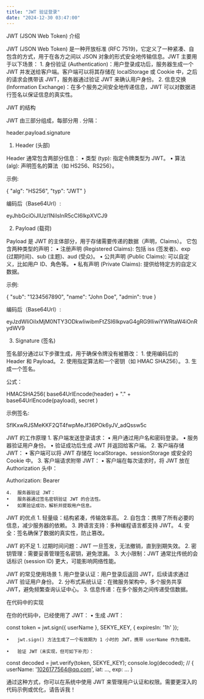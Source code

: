 ```yaml
---
title: "JWT 验证登录"
date: "2024-12-30 03:47:00"
---
```

JWT (JSON Web Token) 介绍

JWT (JSON Web Token) 是一种开放标准 (RFC 7519)，它定义了一种紧凑、自包含的方式，用于在各方之间以 JSON 对象的形式安全地传输信息。JWT 主要用于以下场景：
	1.	身份验证 (Authentication)：用户登录成功后，服务器生成一个 JWT 并发送给客户端。客户端可以将其存储在 localStorage 或 Cookie 中，之后的请求会携带该 JWT，服务器通过验证 JWT 来确认用户身份。
	2.	信息交换 (Information Exchange)：在多个服务之间安全地传递信息，JWT 可以对数据进行签名以保证信息的真实性。

JWT 的结构

JWT 由三部分组成，每部分用 . 分隔：

header.payload.signature

1. Header (头部)

Header 通常包含两部分信息：
	•	类型 (typ): 指定令牌类型为 JWT。
	•	算法 (alg): 声明签名的算法（如 HS256、RS256）。

示例:

{
  "alg": "HS256",
  "typ": "JWT"
}

编码后（Base64Url）:

eyJhbGciOiJIUzI1NiIsInR5cCI6IkpXVCJ9

2. Payload (载荷)

Payload 是 JWT 的主体部分，用于存储需要传递的数据（声明，Claims）。
它包含两种类型的声明：
	•	注册声明 (Registered Claims): 包括 iss (签发者)、exp (过期时间)、sub (主题)、aud (受众)。
	•	公共声明 (Public Claims): 可以自定义，比如用户 ID、角色等。
	•	私有声明 (Private Claims): 提供给特定方的自定义数据。

示例:

{
  "sub": "1234567890",
  "name": "John Doe",
  "admin": true
}

编码后（Base64Url）:

eyJzdWIiOiIxMjM0NTY3ODkwIiwibmFtZSI6IkpvaG4gRG9lIiwiYWRtaW4iOnRydWV9

3. Signature (签名)

签名部分通过以下步骤生成，用于确保令牌没有被篡改：
	1.	使用编码后的 Header 和 Payload。
	2.	使用指定算法和一个密钥（如 HMAC SHA256）。
	3.	生成一个签名。

公式：

HMACSHA256(
  base64UrlEncode(header) + "." +
  base64UrlEncode(payload),
  secret
)

示例签名:

SflKxwRJSMeKKF2QT4fwpMeJf36POk6yJV_adQssw5c

JWT 的工作原理
	1.	客户端发送登录请求：
	•	用户通过用户名和密码登录。
	•	服务器验证用户身份。
	•	验证成功后生成 JWT 并返回给客户端。
	2.	客户端存储 JWT：
	•	客户端可以将 JWT 存储在 localStorage、sessionStorage 或安全的 Cookie 中。
	3.	客户端请求附带 JWT：
	•	客户端在每次请求时，将 JWT 放在 Authorization 头中：

Authorization: Bearer <token>


	4.	服务器验证 JWT：
	•	服务器通过签名密钥验证 JWT 的合法性。
	•	如果验证成功，解析并提取用户信息。

JWT 的优点
	1.	轻量级：结构紧凑，传输效率高。
	2.	自包含：携带了所有必要的信息，减少服务器的依赖。
	3.	跨语言支持：多种编程语言都支持 JWT。
	4.	安全：签名确保了数据的真实性，防止篡改。

JWT 的不足
	1.	过期时间问题：JWT 一旦签发，无法撤销，直到到期失效。
	2.	密钥管理：需要妥善管理签名密钥，避免泄漏。
	3.	大小限制：JWT 通常比传统的会话标识 (session ID) 更大，可能影响网络性能。

JWT 的常见使用场景
	1.	用户登录认证：用户登录后返回 JWT，后续请求通过 JWT 验证用户身份。
	2.	分布式系统认证：在微服务架构中，多个服务共享 JWT，避免频繁查询认证中心。
	3.	信息传递：在多个服务之间传递受信数据。

在代码中的实现

在你的代码中，已经使用了 JWT：
	•	生成 JWT：

const token = jwt.sign({ userName }, SEKYE_KEY, { expiresIn: '1h' });

	•	jwt.sign() 方法生成了一个有效期为 1 小时的 JWT，携带 userName 作为载荷。

	•	验证 JWT（未实现，但可如下补充）：

const decoded = jwt.verify(token, SEKYE_KEY);
console.log(decoded); // { userName: '1026177564@qq.com', iat: ..., exp: ... }



通过这种方式，你可以在系统中使用 JWT 来管理用户认证和权限。需要更深入的代码示例或优化，请告诉我！
